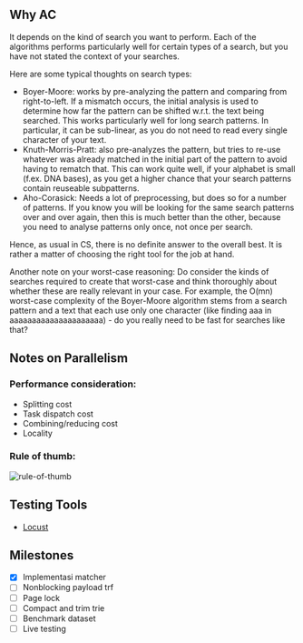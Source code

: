 ## Why AC

It depends on the kind of search you want to perform. Each of the algorithms performs particularly well for certain types of a search, but you have not stated the context of your searches.

Here are some typical thoughts on search types:
- Boyer-Moore: works by pre-analyzing the pattern and comparing from right-to-left. If a mismatch occurs, the initial analysis is used to determine how far the pattern can be shifted w.r.t. the text being searched. This works particularly well for long search patterns. In particular, it can be sub-linear, as you do not need to read every single character of your text.
- Knuth-Morris-Pratt: also pre-analyzes the pattern, but tries to re-use whatever was already matched in the initial part of the pattern to avoid having to rematch that. This can work quite well, if your alphabet is small (f.ex. DNA bases), as you get a higher chance that your search patterns contain reuseable subpatterns.
- Aho-Corasick: Needs a lot of preprocessing, but does so for a number of patterns. If you know you will be looking for the same search patterns over and over again, then this is much better than the other, because you need to analyse patterns only once, not once per search.

Hence, as usual in CS, there is no definite answer to the overall best. It is rather a matter of choosing the right tool for the job at hand.

Another note on your worst-case reasoning: Do consider the kinds of searches required to create that worst-case and think thoroughly about whether these are really relevant in your case. For example, the O(mn) worst-case complexity of the Boyer-Moore algorithm stems from a search pattern and a text that each use only one character (like finding aaa in aaaaaaaaaaaaaaaaaaaaa) - do you really need to be fast for searches like that?

## Notes on Parallelism
### Performance consideration:
- Splitting cost
- Task dispatch cost
- Combining/reducing cost
- Locality

### Rule of thumb: 
![rule-of-thumb](https://blog.oio.de/wp-content/uploads/2016/01/stream_performance_image3.png)

## Testing Tools
- [Locust](http://locust.io)

## Milestones
- [x] Implementasi matcher
- [ ] Nonblocking payload trf
- [ ] Page lock
- [ ] Compact and trim trie
- [ ] Benchmark dataset
- [ ] Live testing
